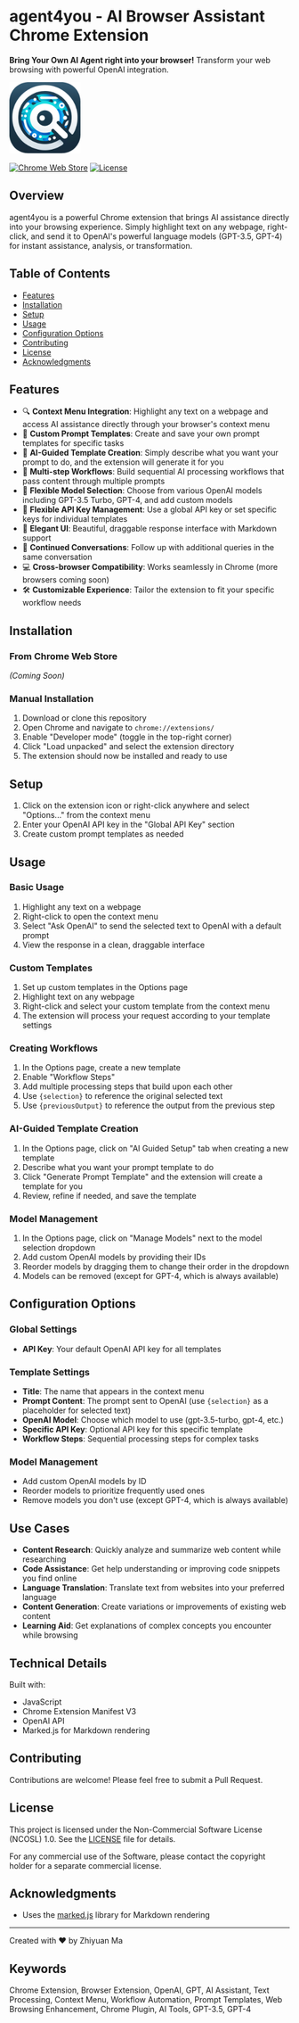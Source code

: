 # agent4you - AI Browser Assistant Chrome Extension

**Bring Your Own AI Agent right into your browser!** Transform your web browsing with powerful OpenAI integration.

<img src="agent4you-icon.png" alt="Agent4You Logo" width="128" height="128">

[![Chrome Web Store](https://img.shields.io/badge/Chrome%20Web%20Store-Coming%20Soon-yellow)](https://chrome.google.com/webstore)
[![License](https://img.shields.io/badge/License-NCOSL%201.0-blue)](LICENSE)

## Overview

agent4you is a powerful Chrome extension that brings AI assistance directly into your browsing experience. Simply highlight text on any webpage, right-click, and send it to OpenAI's powerful language models (GPT-3.5, GPT-4) for instant assistance, analysis, or transformation.

## Table of Contents
- [Features](#features)
- [Installation](#installation)
- [Setup](#setup)
- [Usage](#usage)
- [Configuration Options](#configuration-options)
- [Contributing](#contributing)
- [License](#license)
- [Acknowledgments](#acknowledgments)

## Features

- 🔍 **Context Menu Integration**: Highlight any text on a webpage and access AI assistance directly through your browser's context menu
- 📝 **Custom Prompt Templates**: Create and save your own prompt templates for specific tasks
- 🧠 **AI-Guided Template Creation**: Simply describe what you want your prompt to do, and the extension will generate it for you
- 🔄 **Multi-step Workflows**: Build sequential AI processing workflows that pass content through multiple prompts
- 🤖 **Flexible Model Selection**: Choose from various OpenAI models including GPT-3.5 Turbo, GPT-4, and add custom models
- 🔑 **Flexible API Key Management**: Use a global API key or set specific keys for individual templates
- 📱 **Elegant UI**: Beautiful, draggable response interface with Markdown support
- 🔄 **Continued Conversations**: Follow up with additional queries in the same conversation
- 💻 **Cross-browser Compatibility**: Works seamlessly in Chrome (more browsers coming soon)
- 🛠️ **Customizable Experience**: Tailor the extension to fit your specific workflow needs

## Installation

### From Chrome Web Store
*(Coming Soon)*

### Manual Installation
1. Download or clone this repository
2. Open Chrome and navigate to `chrome://extensions/`
3. Enable "Developer mode" (toggle in the top-right corner)
4. Click "Load unpacked" and select the extension directory
5. The extension should now be installed and ready to use

## Setup

1. Click on the extension icon or right-click anywhere and select "Options..." from the context menu
2. Enter your OpenAI API key in the "Global API Key" section
3. Create custom prompt templates as needed

## Usage

### Basic Usage
1. Highlight any text on a webpage
2. Right-click to open the context menu
3. Select "Ask OpenAI" to send the selected text to OpenAI with a default prompt
4. View the response in a clean, draggable interface

### Custom Templates
1. Set up custom templates in the Options page
2. Highlight text on any webpage
3. Right-click and select your custom template from the context menu
4. The extension will process your request according to your template settings

### Creating Workflows
1. In the Options page, create a new template
2. Enable "Workflow Steps"
3. Add multiple processing steps that build upon each other
4. Use `{selection}` to reference the original selected text
5. Use `{previousOutput}` to reference the output from the previous step

### AI-Guided Template Creation
1. In the Options page, click on "AI Guided Setup" tab when creating a new template
2. Describe what you want your prompt template to do
3. Click "Generate Prompt Template" and the extension will create a template for you
4. Review, refine if needed, and save the template

### Model Management
1. In the Options page, click on "Manage Models" next to the model selection dropdown
2. Add custom OpenAI models by providing their IDs
3. Reorder models by dragging them to change their order in the dropdown
4. Models can be removed (except for GPT-4, which is always available)

## Configuration Options

### Global Settings
- **API Key**: Your default OpenAI API key for all templates

### Template Settings
- **Title**: The name that appears in the context menu
- **Prompt Content**: The prompt sent to OpenAI (use `{selection}` as a placeholder for selected text)
- **OpenAI Model**: Choose which model to use (gpt-3.5-turbo, gpt-4, etc.)
- **Specific API Key**: Optional API key for this specific template
- **Workflow Steps**: Sequential processing steps for complex tasks

### Model Management
- Add custom OpenAI models by ID
- Reorder models to prioritize frequently used ones
- Remove models you don't use (except GPT-4, which is always available)

## Use Cases

- **Content Research**: Quickly analyze and summarize web content while researching
- **Code Assistance**: Get help understanding or improving code snippets you find online
- **Language Translation**: Translate text from websites into your preferred language
- **Content Generation**: Create variations or improvements of existing web content
- **Learning Aid**: Get explanations of complex concepts you encounter while browsing

## Technical Details

Built with:
- JavaScript
- Chrome Extension Manifest V3
- OpenAI API
- Marked.js for Markdown rendering

## Contributing

Contributions are welcome! Please feel free to submit a Pull Request.

## License

This project is licensed under the Non-Commercial Software License (NCOSL) 1.0. See the [LICENSE](LICENSE) file for details.

For any commercial use of the Software, please contact the copyright holder for a separate commercial license.

## Acknowledgments

- Uses the [marked.js](https://github.com/markedjs/marked) library for Markdown rendering

---

Created with ❤️ by Zhiyuan Ma 

## Keywords

Chrome Extension, Browser Extension, OpenAI, GPT, AI Assistant, Text Processing, Context Menu, Workflow Automation, Prompt Templates, Web Browsing Enhancement, Chrome Plugin, AI Tools, GPT-3.5, GPT-4 